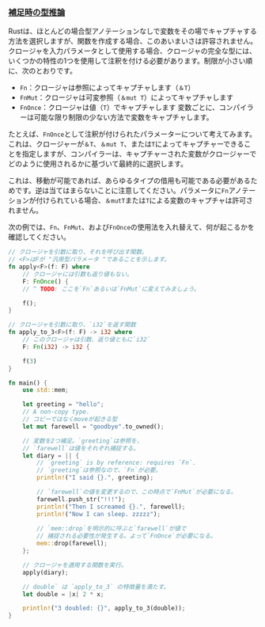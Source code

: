 ### [補足時の型推論](https://doc.rust-jp.rs/rust-by-example-ja/fn/closures/input_parameters.html)

Rustは、ほとんどの場合型アノテーションなしで変数をその場でキャプチャする方法を選択しますが、関数を作成する場合、このあいまいさは許容されません。クロージャを入力パラメータとして使用する場合、クロージャの完全な型には、いくつかの特性の1つを使用して注釈を付ける必要があります。制限が小さい順に、次のとおりです。

- `Fn`：クロージャは参照によってキャプチャします（`＆T`）
- `FnMut`：クロージャは可変参照（`＆mut T`）によってキャプチャします
- `FnOnce`：クロージャは値（`T`）でキャプチャします
  変数ごとに、コンパイラーは可能な限り制限の少ない方法で変数をキャプチャします。

たとえば、`FnOnce`として注釈が付けられたパラメーターについて考えてみます。これは、クロージャーが`＆T`、`＆mut T`、または`T`によってキャプチャーできることを指定しますが、コンパイラーは、キャプチャーされた変数がクロージャーでどのように使用されるかに基づいて最終的に選択します。

これは、移動が可能であれば、あらゆるタイプの借用も可能である必要があるためです。逆は当てはまらないことに注意してください。パラメータに`Fn`アノテーションが付けられている場合、`＆mutT`または`T`による変数のキャプチャは許可されません。

次の例では、`Fn`、`FnMut`、および`FnOnce`の使用法を入れ替えて、何が起こるかを確認してください。

~~~rust
// クロージャを引数に取り、それを呼び出す関数。
// <F>はFが "汎用型パラメータ "であることを示します。
fn apply<F>(f: F) where
    // クロージャには引数も返り値もない。
    F: FnOnce() {
    // ^ TODO: ここを`Fn`あるいは`FnMut`に変えてみましょう。

    f();
}

// クロージャを引数に取り、`i32`を返す関数
fn apply_to_3<F>(f: F) -> i32 where
    // このクロージャは引数、返り値ともに`i32`
    F: Fn(i32) -> i32 {

    f(3)
}

fn main() {
    use std::mem;

    let greeting = "hello";
    // A non-copy type.
    // コピーではなくmoveが起きる型
    let mut farewell = "goodbye".to_owned();

    // 変数を2つ補足。`greeting`は参照を、
    // `farewell`は値をそれぞれ捕捉する。
    let diary = || {
        // `greeting` is by reference: requires `Fn`.
        // `greeting`は参照なので、`Fn`が必要。
        println!("I said {}.", greeting);

        // `farewell`の値を変更するので、この時点で`FnMut`が必要になる。
        farewell.push_str("!!!");
        println!("Then I screamed {}.", farewell);
        println!("Now I can sleep. zzzzz");
        
        // `mem::drop`を明示的に呼ぶと`farewell`が値で
        // 捕捉される必要性が発生する。よって`FnOnce`が必要になる。
        mem::drop(farewell);
    };

    // クロージャを適用する関数を実行。
    apply(diary);

    // double` は `apply_to_3` の特徴量を満たす。
    let double = |x| 2 * x;

    println!("3 doubled: {}", apply_to_3(double));
}
~~~

